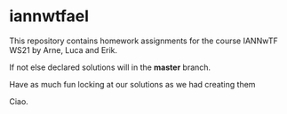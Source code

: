 # iannwtfael

This repository contains homework assignments for the course IANNwTF WS21 by Arne, Luca and Erik.

If not else declared solutions will in the **master** branch.

Have as much fun locking at our solutions as we had creating them

Ciao.
